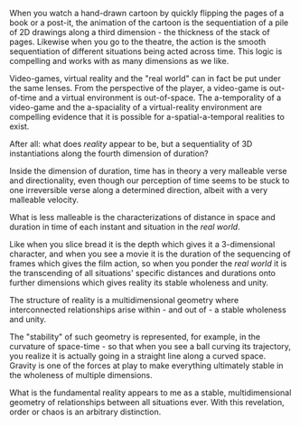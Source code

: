When you watch a hand-drawn cartoon by quickly flipping the pages of a book or a post-it, the animation of the cartoon is the sequentiation of a pile of 2D drawings along a third dimension - the thickness of the stack of pages.
Likewise when you go to the theatre, the action is the smooth sequentiation of different situations being acted across time.
This logic is compelling and works with as many dimensions as we like.

Video-games, virtual reality and the "real world" can in fact be put under the same lenses.
From the perspective of the player, a video-game is out-of-time and a virtual environment is out-of-space.
The a-temporality of a video-game and the a-spaciality of a virtual-reality environment are compelling evidence that it is possible for a-spatial-a-temporal realities to exist.

After all: what does *reality* appear to be, but a sequentiality of 3D instantiations along the fourth dimension of duration?

Inside the dimension of duration, time has in theory a very malleable verse and directionality, even though our perception of time seems to be stuck to one irreversible verse along a determined direction, albeit with a very malleable velocity.

What is less malleable is the characterizations of distance in space and duration in time of each instant and situation in the *real world*.

Like when you slice bread it is the depth which gives it a 3-dimensional character, and when you see a movie it is the duration of the sequencing of frames which gives the film action, so when you ponder the *real world* it is the transcending of all situations' specific distances and durations onto further dimensions which gives reality its stable wholeness and unity.

The structure of reality is a multidimensional geometry where interconnected relationships arise within - and out of - a stable wholeness and unity.

The "stability" of such geometry is represented, for example, in the curvature of space-time - so that when you see a ball curving its trajectory, you realize it is actually going in a straight line along a curved space.
Gravity is one of the forces at play to make everything ultimately stable in the wholeness of multiple dimensions.

What is the fundamental reality appears to me as a stable, multidimensional geometry of relationships between all situations ever.
With this revelation, order or chaos is an arbitrary distinction.
